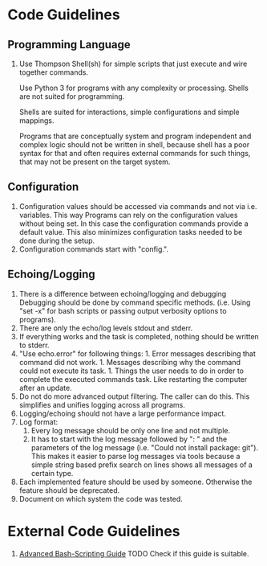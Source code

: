 # Code Guidelines
## Programming Language
1. Use Thompson Shell(sh) for simple scripts that just execute
   and wire together commands.
   
   Use Python 3 for programs with any complexity or processing.
   Shells are not suited for programming.
   
   Shells are suited for interactions, simple configurations and simple mappings.
   
   Programs that are conceptually system and program independent and complex logic
   should not be written in shell,
   because shell has a poor syntax for that and often requires external commands
   for such things, that may not be present on the target system.
## Configuration
   1. Configuration values should be accessed via commands and not via i.e. variables.
     This way Programs can rely on the configuration values without being set.
     In this case the configuration commands provide a default value.
     This also minimizes configuration tasks needed to be done during the setup.
   1. Configuration commands start with "config.".
## Echoing/Logging
   1. There is a difference between echoing/logging and debugging
      Debugging should be done by command specific methods.
      (i.e. Using "set -x" for bash scripts or passing output verbosity options to programs).
   1. There are only the echo/log levels stdout and stderr.
   1. If everything works and the task is completed, nothing should be written to stderr.
   1. "Use echo.error" for following things:
   	1. Error messages describing that command did not work.
   	1. Messages describing why the command could not execute its task.
   	1. Things the user needs to do in order to complete the executed commands task.
   	   Like restarting the computer after an update.
   1. Do not do more advanced output filtering.
      The caller can do this.
      This simplifies and unifies logging across all programs.
   1. Logging/echoing should not have a large performance impact.
   1. Log format:
      1. Every log message should be only one line and not multiple.
      1. It has to start with the log message followed by ": " and the parameters of the log message
         (i.e. "Could not install package: git"). 
         This makes it easier to parse log messages via tools
         because a simple string based prefix search on lines shows all messages of a certain type.
1. Each implemented feature should be used by someone.
   Otherwise the feature should be deprecated.
1. Document on which system the code was tested.
# External Code Guidelines
1. [Advanced Bash-Scripting Guide](http://www.ing.iac.es/~docs/external/bash/abs-guide/)
   TODO Check if this guide is suitable.